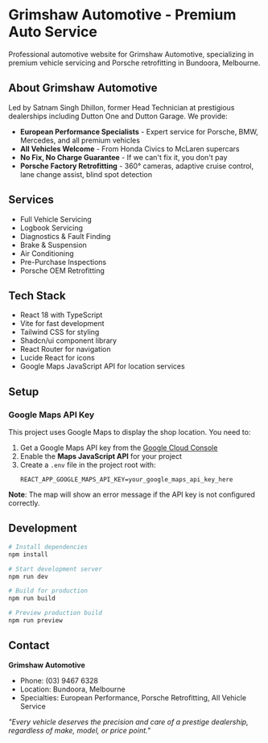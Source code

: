 # Grimshaw Automotive - Premium Auto Service

Professional automotive website for Grimshaw Automotive, specializing in premium vehicle servicing and Porsche retrofitting in Bundoora, Melbourne.

## About Grimshaw Automotive

Led by Satnam Singh Dhillon, former Head Technician at prestigious dealerships including Dutton One and Dutton Garage. We provide:

- **European Performance Specialists** - Expert service for Porsche, BMW, Mercedes, and all premium vehicles
- **All Vehicles Welcome** - From Honda Civics to McLaren supercars
- **No Fix, No Charge Guarantee** - If we can't fix it, you don't pay
- **Porsche Factory Retrofitting** - 360° cameras, adaptive cruise control, lane change assist, blind spot detection

## Services

- Full Vehicle Servicing
- Logbook Servicing
- Diagnostics & Fault Finding
- Brake & Suspension
- Air Conditioning
- Pre-Purchase Inspections
- Porsche OEM Retrofitting

## Tech Stack

- React 18 with TypeScript
- Vite for fast development
- Tailwind CSS for styling
- Shadcn/ui component library
- React Router for navigation
- Lucide React for icons
- Google Maps JavaScript API for location services

## Setup

### Google Maps API Key

This project uses Google Maps to display the shop location. You need to:

1. Get a Google Maps API key from the [Google Cloud Console](https://console.cloud.google.com/google/maps-apis)
2. Enable the **Maps JavaScript API** for your project
3. Create a `.env` file in the project root with:
   ```
   REACT_APP_GOOGLE_MAPS_API_KEY=your_google_maps_api_key_here
   ```

**Note**: The map will show an error message if the API key is not configured correctly.

## Development

```bash
# Install dependencies
npm install

# Start development server
npm run dev

# Build for production
npm run build

# Preview production build
npm run preview
```

## Contact

**Grimshaw Automotive**
- Phone: (03) 9467 6328
- Location: Bundoora, Melbourne
- Specialties: European Performance, Porsche Retrofitting, All Vehicle Service

*"Every vehicle deserves the precision and care of a prestige dealership, regardless of make, model, or price point."*
